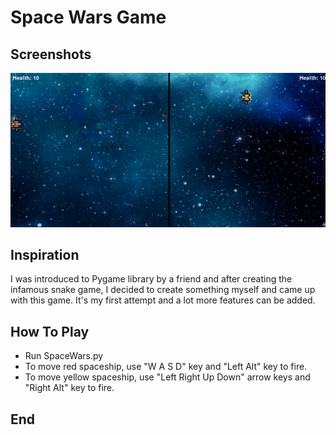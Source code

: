 # Space Wars Game

## Screenshots
![](Screenshot/Screenshot.png)
## Inspiration
I was introduced to Pygame library by a friend and after creating the infamous snake game, I decided to create something myself and came up with this game. It's my first attempt and a lot more features can be added.
## How To Play
 - Run SpaceWars.py
 - To move red spaceship, use "W A S D" key and "Left Alt" key to fire.
 - To move yellow spaceship, use "Left Right Up Down" arrow keys and "Right Alt" key to fire.
 
## End
 
